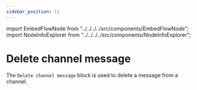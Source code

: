 ```yaml
---
sidebar_position: 11
---
```


import EmbedFlowNode from "../../../../src/components/EmbedFlowNode";
import NodeInfoExplorer from "../../../../src/components/NodeInfoExplorer";

# Delete channel message

<EmbedFlowNode type="action_message_delete" />

The `Delete channel message` block is used to delete a message from a channel.

<NodeInfoExplorer type="action_message_delete" />
